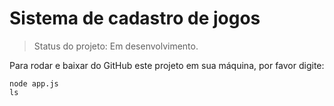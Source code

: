 # Sistema de cadastro de jogos



> Status do projeto: Em desenvolvimento.

Para rodar e baixar do GitHub este projeto em sua máquina, por favor digite:




```
node app.js
ls
```
